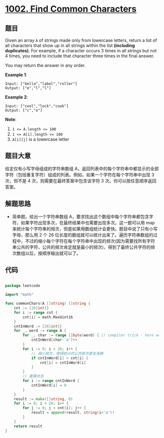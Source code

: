 # [1002. Find Common Characters](https://leetcode.com/problems/find-common-characters/)


## 题目

Given an array `A` of strings made only from lowercase letters, return a list of all characters that show up in all strings within the list **(including duplicates)**. For example, if a character occurs 3 times in all strings but not 4 times, you need to include that character three times in the final answer.

You may return the answer in any order.

**Example 1**:

    Input: ["bella","label","roller"]
    Output: ["e","l","l"]

**Example 2**:

    Input: ["cool","lock","cook"]
    Output: ["c","o"]

**Note**:

1. `1 <= A.length <= 100`
2. `1 <= A[i].length <= 100`
3. `A[i][j]` is a lowercase letter

## 题目大意

给定仅有小写字母组成的字符串数组 A，返回列表中的每个字符串中都显示的全部字符（包括重复字符）组成的列表。例如，如果一个字符在每个字符串中出现 3 次，但不是 4 次，则需要在最终答案中包含该字符 3 次。你可以按任意顺序返回答案。


## 解题思路

- 简单题。给出一个字符串数组 A，要求找出这个数组中每个字符串都包含字符，如果字符出现多次，在最终结果中也需要出现多次。这一题可以用 map 来统计每个字符串的频次，但是如果用数组统计会更快。题目中说了只有小写字母，那么用 2 个 26 位长度的数组就可以统计出来了。遍历字符串数组的过程中，不过的缩小每个字符在每个字符串中出现的频次(因为需要找所有字符串公共的字符，公共的频次肯定就是最小的频次)，得到了最终公共字符的频次数组以后，按顺序输出就可以了。


## 代码

```go

package leetcode

import "math"

func commonChars(A []string) []string {
	cnt := [26]int{}
	for i := range cnt {
		cnt[i] = math.MaxUint16
	}
	cntInWord := [26]int{}
	for _, word := range A {
		for _, char := range []byte(word) { // compiler trick - here we will not allocate new memory
			cntInWord[char-'a']++
		}
		for i := 0; i < 26; i++ {
			// 缩小频次，使得统计的公共频次更加准确
			if cntInWord[i] < cnt[i] {
				cnt[i] = cntInWord[i]
			}
		}
		// 重置状态
		for i := range cntInWord {
			cntInWord[i] = 0
		}
	}
	result := make([]string, 0)
	for i := 0; i < 26; i++ {
		for j := 0; j < cnt[i]; j++ {
			result = append(result, string(i+'a'))
		}
	}
	return result
}

```